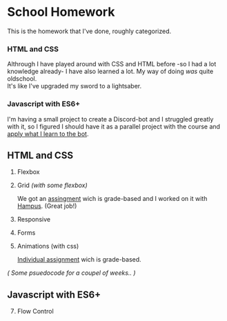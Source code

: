 # School Homework
This is the homework that I've done, roughly categorized. 

### HTML and CSS
Althrough I have played around with CSS and HTML before -so I had a lot knowledge already- I have also learned a lot. My way of doing *was* quite oldschool. <br>
It's like I've upgraded my sword to a lightsaber. 

### Javascript with ES6+
I'm having a small project to create a Discord-bot and I struggled greatly with it, so I figured I should have it as a parallel project with the course and [apply what I learn to the bot](https://github.com/MonBjo/discord_bot). 

## HTML and CSS
1. Flexbox
2. Grid *(with some flexbox)*

    We got an [assingment](https://github.com/Hampus83/insurance-exam) wich is grade-based and I  worked on it with [Hampus](https://github.com/Hampus83). (Great job!)

3. Responsive
4. Forms
6. Animations (with css)

    [Individual assignment](https://github.com/MonBjo/bonz.ai_hotel) wich is grade-based.

*( Some psuedocode for a coupel of weeks.. )*

## Javascript with ES6+
7. Flow Control